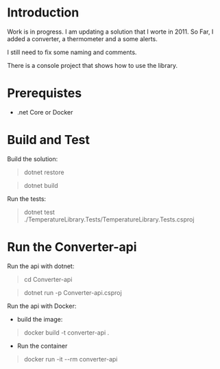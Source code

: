 # Introduction
Work is in progress. I am updating a solution that I worte in 2011.
So Far, I added a converter, a thermometer and a some alerts.

I still need to fix some naming and comments.

There is a console project that shows how to use the library.

# Prerequistes
- .net Core or Docker

# Build and Test
Build the solution:
> dotnet restore

> dotnet build 


Run the tests:
> dotnet test ./TemperatureLibrary.Tests/TemperatureLibrary.Tests.csproj


# Run the Converter-api

Run the api with dotnet:
> cd Converter-api

> dotnet run -p Converter-api.csproj 


Run the api with Docker:
- build the image:
> docker build -t converter-api .

- Run the container
> docker run -it --rm converter-api
